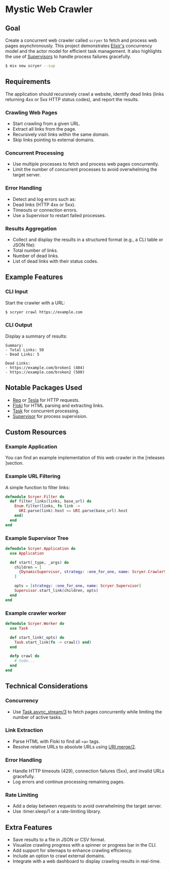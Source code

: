 # Mystic Web Crawler

## Goal

Create a concurrent web crawler called `scryer` to fetch and process web pages asynchronously. This project demonstrates [Elixir's](https://elixir-lang.org/) concurrency model and the actor model for efficient task management. It also highlights the use of [Supervisors](https://hexdocs.pm/elixir/Supervisor.html) to handle process failures gracefully.

```sh
$ mix new scryer --sup
```

## Requirements

The application should recursively crawl a website, identify dead links (links returning 4xx or 5xx HTTP status codes), and report the results.

### Crawling Web Pages

-	Start crawling from a given URL.
-	Extract all links from the page.
-	Recursively visit links within the same domain.
-	Skip links pointing to external domains.

### Concurrent Processing

-	Use multiple processes to fetch and process web pages concurrently.
-	Limit the number of concurrent processes to avoid overwhelming the target server.

### Error Handling

-	Detect and log errors such as:
-	Dead links (HTTP 4xx or 5xx).
-	Timeouts or connection errors.
-	Use a Supervisor to restart failed processes.

### Results Aggregation

-	Collect and display the results in a structured format (e.g., a CLI table or JSON file):
-	Total number of links.
-	Number of dead links.
-	List of dead links with their status codes.

## Example Features

### CLI Input

Start the crawler with a URL:

```sh
$ scryer crawl https://example.com
```

### CLI Output

Display a summary of results:

```
Summary:
- Total Links: 50
- Dead Links: 5

Dead Links:
- https://example.com/broken1 (404)
- https://example.com/broken2 (500)
```

## Notable Packages Used

-	[Req](https://hexdocs.pm/req) or [Tesla](https://hexdocs.pm/tesla) for HTTP requests.
-	[Floki](https://hexdocs.pm/floki) for HTML parsing and extracting links.
-	[Task](https://hexdocs.pm/elixir/Task.html) for concurrent processing.
-	[Supervisor](https://hexdocs.pm/elixir/Supervisor.html) for process supervision.

## Custom Resources

### Example Application

You can find an example implementation of this web crawler in the [releases ]section.

### Example URL Filtering

A simple function to filter links:

```ex
defmodule Scryer.Filter do
  def filter_links(links, base_url) do
    Enum.filter(links, fn link ->
      URI.parse(link).host == URI.parse(base_url).host
    end)
  end
end
```

### Example Supervisor Tree

```ex
defmodule Scryer.Application do
  use Application

  def start(_type, _args) do
    children = [
      {DynamicSupervisor, strategy: :one_for_one, name: Scryer.CrawlerSupervisor}
    ]

    opts = [strategy: :one_for_one, name: Scryer.Supervisor]
    Supervisor.start_link(children, opts)
  end
end
```

### Example crawler worker

```ex
defmodule Scryer.Worker do
  use Task

  def start_link(_opts) do
    Task.start_link(fn -> crawl() end)
  end

  defp crawl do
    # todo...
  end
end
```

## Technical Considerations

### Concurrency

-	Use [Task.async_stream/3](https://hexdocs.pm/elixir/Task.html#async_stream/3) to fetch pages concurrently while limiting the number of active tasks.

### Link Extraction

-	Parse HTML with Floki to find all `<a>` tags.
-	Resolve relative URLs to absolute URLs using [URI.merge/2](https://hexdocs.pm/elixir/URI.html#merge/2).

### Error Handling

-	Handle HTTP timeouts (429), connection failures (5xx), and invalid URLs gracefully.
-	Log errors and continue processing remaining pages.

### Rate Limiting

-	Add a delay between requests to avoid overwhelming the target server.
-	Use :timer.sleep/1 or a rate-limiting library.

## Extra Features

-	Save results to a file in JSON or CSV format.
-	Visualize crawling progress with a spinner or progress bar in the CLI.
-	Add support for sitemaps to enhance crawling efficiency.
-	Include an option to crawl external domains.
-	Integrate with a web dashboard to display crawling results in real-time.


